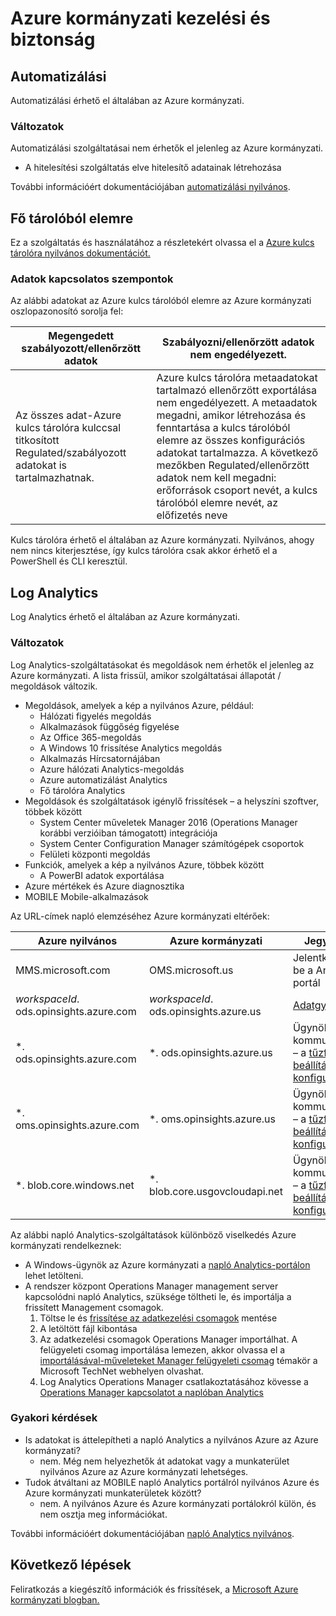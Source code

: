 <properties
    pageTitle="Azure kormányzati dokumentáció |} Microsoft Azure"
    description="Ez ez a témakör a szolgáltatást, és útmutatást összehasonlítás Azure kormányzati alkalmazások fejlesztéséhez"
    services="Azure-Government"
    cloud="gov" 
    documentationCenter=""
    authors="scooxl"
    manager="zakramer"
    editor=""/>
<tags
    ms.service="multiple"
    ms.devlang="na"
    ms.topic="article"
    ms.tgt_pltfrm="na"
    ms.workload="azure-government"
    ms.date="10/25/2016"
    ms.author="scooxl"/>
#  <a name="azure-government-management-and-security"></a>Azure kormányzati kezelési és biztonság

## <a name="automation"></a>Automatizálási

Automatizálási érhető el általában az Azure kormányzati.

### <a name="variations"></a>Változatok

Automatizálási szolgáltatásai nem érhetők el jelenleg az Azure kormányzati.

+ A hitelesítési szolgáltatás elve hitelesítő adatainak létrehozása

További információért dokumentációjában [automatizálási nyilvános](../automation/automation-intro.md).


##  <a name="key-vault"></a>Fő tárolóból elemre
Ez a szolgáltatás és használatához a részletekért olvassa el a <a href="https://azure.microsoft.com/documentation/services/key-vault">Azure kulcs tárolóra nyilvános dokumentációt.</a>
### <a name="data-considerations"></a>Adatok kapcsolatos szempontok
Az alábbi adatokat az Azure kulcs tárolóból elemre az Azure kormányzati oszlopazonosító sorolja fel:

| Megengedett szabályozott/ellenőrzött adatok | Szabályozni/ellenőrzött adatok nem engedélyezett. |
|--------------------------------------------------------------------------------------|-----------------------------------------------------------------------------------------------------------------------------------------------------------------------------------------------------------------------------------------------------------------------------------------------------------------|
| Az összes adat-Azure kulcs tárolóra kulccsal titkosított Regulated/szabályozott adatokat is tartalmazhatnak. | Azure kulcs tárolóra metaadatokat tartalmazó ellenőrzött exportálása nem engedélyezett. A metaadatok megadni, amikor létrehozása és fenntartása a kulcs tárolóból elemre az összes konfigurációs adatokat tartalmazza.  A következő mezőkben Regulated/ellenőrzött adatok nem kell megadni: erőforrások csoport nevét, a kulcs tárolóból elemre nevét, az előfizetés neve |

Kulcs tárolóra érhető el általában az Azure kormányzati. Nyilvános, ahogy nem nincs kiterjesztése, így kulcs tárolóra csak akkor érhető el a PowerShell és CLI keresztül.
## <a name="log-analytics"></a>Log Analytics
Log Analytics érhető el általában az Azure kormányzati. 

### <a name="variations"></a>Változatok

Log Analytics-szolgáltatásokat és megoldások nem érhetők el jelenleg az Azure kormányzati. A lista frissül, amikor szolgáltatásai állapotát / megoldások változik.

+ Megoldások, amelyek a kép a nyilvános Azure, például:
  - Hálózati figyelés megoldás
  - Alkalmazások függőség figyelése
  - Az Office 365-megoldás
  - A Windows 10 frissítése Analytics megoldás
  - Alkalmazás Hírcsatornájában
  - Azure hálózati Analytics-megoldás
  - Azure automatizálást Analytics
  - Fő tárolóra Analytics
+ Megoldások és szolgáltatások igénylő frissítések – a helyszíni szoftver, többek között
  - System Center műveletek Manager 2016 (Operations Manager korábbi verzióiban támogatott) integrációja
  - System Center Configuration Manager számítógépek csoportok
  - Felületi központi megoldás
+ Funkciók, amelyek a kép a nyilvános Azure, többek között
  - A PowerBI adatok exportálása
+ Azure mértékek és Azure diagnosztika
+ MOBILE Mobile-alkalmazások

Az URL-címek napló elemzéséhez Azure kormányzati eltérőek:

| Azure nyilvános | Azure kormányzati | Jegyzetek |
|--------------|------------------|-------|
| MMS.microsoft.com | OMS.microsoft.us | Jelentkezzen be a Analytics-portál |
| *workspaceId*. ods.opinsights.azure.com | *workspaceId*. ods.opinsights.azure.us | [Adatgyűjtő API](../log-analytics/log-analytics-data-collector-api.md) 
| \*. ods.opinsights.azure.com | \*. ods.opinsights.azure.us | Ügynök kommunikációs – a [tűzfal beállításainak konfigurálása](../log-analytics/log-analytics-proxy-firewall.md) |
| \*. oms.opinsights.azure.com | \*. oms.opinsights.azure.us | Ügynök kommunikációs – a [tűzfal beállításainak konfigurálása](../log-analytics/log-analytics-proxy-firewall.md) |
| \*. blob.core.windows.net | \*. blob.core.usgovcloudapi.net | Ügynök kommunikációs – a [tűzfal beállításainak konfigurálása](../log-analytics/log-analytics-proxy-firewall.md) |


Az alábbi napló Analytics-szolgáltatások különböző viselkedés Azure kormányzati rendelkeznek:

+ A Windows-ügynök az Azure kormányzati a [napló Analytics-portálon](https://oms.microsoft.us) lehet letölteni.
+ A rendszer központ Operations Manager management server kapcsolódni napló Analytics, szüksége töltheti le, és importálja a frissített Management csomagok.
  1. Töltse le és [frissítése az adatkezelési csomagok](http://go.microsoft.com/fwlink/?LinkId=828749) mentése
  2. A letöltött fájl kibontása
  3. Az adatkezelési csomagok Operations Manager importálhat. A felügyeleti csomag importálása lemezen, akkor olvassa el a [importálásával-műveleteket Manager felügyeleti csomag](http://technet.microsoft.com/library/hh212691.aspx) témakör a Microsoft TechNet webhelyen olvashat.
  4. Log Analytics Operations Manager csatlakoztatásához kövesse a [Operations Manager kapcsolatot a naplóban Analytics](../log-analytics/log-analytics-om-agents.md) 



### <a name="frequently-asked-questions"></a>Gyakori kérdések

+ Is adatokat is áttelepítheti a napló Analytics a nyilvános Azure az Azure kormányzati?
  - nem. Még nem helyezhetők át adatokat vagy a munkaterület nyilvános Azure az Azure kormányzati lehetséges.
+ Tudok átváltani az MOBILE napló Analytics portálról nyilvános Azure és Azure kormányzati munkaterületek között?
  - nem. A nyilvános Azure és Azure kormányzati portálokról külön, és nem osztja meg információkat. 

További információért dokumentációjában [napló Analytics nyilvános](../log-analytics/log-analytics-overview.md).

## <a name="next-steps"></a>Következő lépések

Feliratkozás a kiegészítő információk és frissítések, a <a href="https://blogs.msdn.microsoft.com/azuregov/">Microsoft Azure kormányzati blogban.</a>
 
